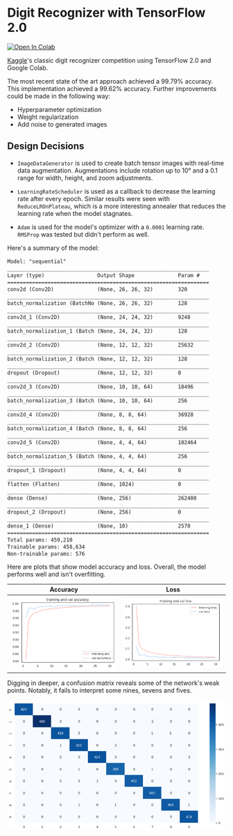 # Digit Recognizer with TensorFlow 2.0

[![Open In Colab](https://colab.research.google.com/assets/colab-badge.svg)](https://colab.research.google.com/github/jcp/sandbox/blob/master/kaggle-digit-recognizer/digit-recognizer.ipynb)

[Kaggle](https://www.kaggle.com/)'s classic digit recognizer competition using TensorFlow 2.0 and Google Colab.

The most recent state of the art approach achieved a 99.79% accuracy. This implementation achieved a 99.62% accuracy. Further improvements could be made in the following way:

* Hyperparameter optimization
* Weight regularization
* Add noise to generated images

## Design Decisions

* `ImageDataGenerator` is used to create batch tensor images with real-time data augmentation. Augmentations include rotation up to 10° and a 0.1 range for width, height, and zoom adjustments.

* `LearningRateScheduler` is used as a callback to decrease the learning rate after every epoch. Similar results were seen with `ReduceLROnPlateau`, which is a more interesting annealer that reduces the learning rate when the model stagnates.
* `Adam` is used for the model's optimizer with a `0.0001` learning rate. `RMSProp` was tested but didn't perform as well.

Here's a summary of the model:

```
Model: "sequential"
_________________________________________________________________
Layer (type)                 Output Shape              Param #   
=================================================================
conv2d (Conv2D)              (None, 26, 26, 32)        320       
_________________________________________________________________
batch_normalization (BatchNo (None, 26, 26, 32)        128       
_________________________________________________________________
conv2d_1 (Conv2D)            (None, 24, 24, 32)        9248      
_________________________________________________________________
batch_normalization_1 (Batch (None, 24, 24, 32)        128       
_________________________________________________________________
conv2d_2 (Conv2D)            (None, 12, 12, 32)        25632     
_________________________________________________________________
batch_normalization_2 (Batch (None, 12, 12, 32)        128       
_________________________________________________________________
dropout (Dropout)            (None, 12, 12, 32)        0         
_________________________________________________________________
conv2d_3 (Conv2D)            (None, 10, 10, 64)        18496     
_________________________________________________________________
batch_normalization_3 (Batch (None, 10, 10, 64)        256       
_________________________________________________________________
conv2d_4 (Conv2D)            (None, 8, 8, 64)          36928     
_________________________________________________________________
batch_normalization_4 (Batch (None, 8, 8, 64)          256       
_________________________________________________________________
conv2d_5 (Conv2D)            (None, 4, 4, 64)          102464    
_________________________________________________________________
batch_normalization_5 (Batch (None, 4, 4, 64)          256       
_________________________________________________________________
dropout_1 (Dropout)          (None, 4, 4, 64)          0         
_________________________________________________________________
flatten (Flatten)            (None, 1024)              0         
_________________________________________________________________
dense (Dense)                (None, 256)               262400    
_________________________________________________________________
dropout_2 (Dropout)          (None, 256)               0         
_________________________________________________________________
dense_1 (Dense)              (None, 10)                2570      
=================================================================
Total params: 459,210
Trainable params: 458,634
Non-trainable params: 576
```

Here are plots that show model accuracy and loss. Overall, the model performs well and isn't overfitting. 

|              Accuracy              |            Loss            |
| :--------------------------------: | :------------------------: |
| ![Accuracy](./assets/accuracy.png) | ![Loss](./assets/loss.png) |

Digging in deeper, a confusion matrix reveals some of the network's weak points. Notably, it fails to interpret some nines, sevens and fives.  

![Confusion Matrix](./assets/confusion_matrix.png)